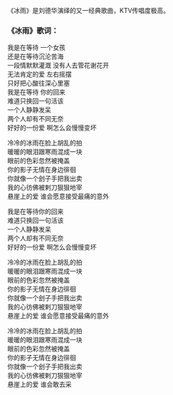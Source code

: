 

《冰雨》是刘德华演绎的又一经典歌曲，KTV传唱度极高。

### 《冰雨》歌词：

我是在等待 一个女孩  
还是在等待沉沦苦海  
一段情默默灌溉 没有人去管花谢花开  
无法肯定的爱 左右摇摆  
只好把心酸往深心里塞  
我是在等待 你的回来  
难道只换回一句活该  
一个人静静发呆  
两个人却有不同无奈  
好好的一份爱 啊怎么会慢慢变坏

冷冷的冰雨在脸上胡乱的拍  
暖暖的眼泪跟寒雨混成一块  
眼前的色彩忽然被掩盖  
你的影子无情在身边徘徊  
你就像一个刽子手把我出卖  
我的心彷佛被剌刀狠狠地宰  
悬崖上的爱 谁会愿意接受最痛的意外

我是在等待你的回来  
难道只换回一句活该  
一个人静静发呆  
两个人却有不同无奈  
好好的一份爱 啊怎么会慢慢变坏

冷冷的冰雨在脸上胡乱的拍  
暖暖的眼泪跟寒雨混成一块  
眼前的色彩忽然被掩盖  
你的影子无情在身边徘徊  
你就像一个刽子手把我出卖  
我的心彷佛被剌刀狠狠地宰  
悬崖上的爱 谁会愿意接受最痛的意外

冷冷的冰雨在脸上胡乱的拍  
暖暖的眼泪跟寒雨混成一块  
眼前的色彩忽然被掩盖  
你的影子无情在身边徘徊  
你就像一个刽子手把我出卖  
我的心彷佛被剌刀狠狠地宰  
悬崖上的爱 谁会敢去采


